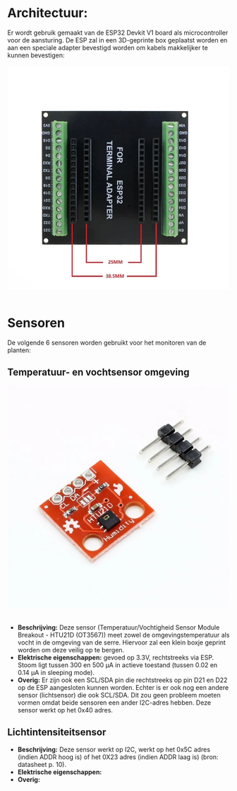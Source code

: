 <h1>Architectuur:</h1>
Er wordt gebruik gemaakt van de ESP32 Devkit V1 board als microcontroller voor de aansturing. De ESP zal in een 3D-geprinte box geplaatst worden en aan een speciale adapter bevestigd worden om kabels makkelijker te kunnen bevestigen: 
<br></br>
<img src="./Afbeeldingen/ESP-adapter.webp"></img>
<br></br>
<h1>Sensoren</h1>
De volgende 6 sensoren worden gebruikt voor het monitoren van de planten:

<h2>Temperatuur- en vochtsensor omgeving</h2>
<img src="./Afbeeldingen/Temp-vochtsensor-omgeving.webp"></img>
<br></br>
<ul>
    <li><b>Beschrijving:</b> Deze sensor (Temperatuur/Vochtigheid Sensor Module Breakout - HTU21D (OT3567)) meet zowel de omgevingstemperatuur als vocht in de omgeving van de serre. Hiervoor zal een klein boxje geprint worden om deze veilig op te bergen. </li>
    <li><b>Elektrische eigenschappen:</b> gevoed op 3.3V, rechtstreeks via ESP. Stoom ligt tussen 300 en 500 µA in actieve toestand (tussen 0.02 en 0.14 µA in sleeping mode).</li>
    <li><b>Overig:</b> Er zijn ook een SCL/SDA pin die rechtstreeks op pin D21 en D22 op de ESP aangesloten kunnen worden. Echter is er ook nog een andere sensor (lichtsensor) die ook SCL/SDA. Dit zou geen probleem moeten vormen omdat beide sensoren een ander I2C-adres hebben. Deze sensor werkt op het 0x40 adres. </li>
</ul>

<h2>Lichtintensiteitsensor</h2>

<ul>
<li><b>Beschrijving:</b> Deze sensor werkt op I2C, werkt op het 0x5C adres (indien ADDR hoog is) of het 0X23 adres (indien ADDR laag is) (bron: datasheet p. 10).</li>
<li><b>Elektrische eigenschappen:</b></li>
<li><b>Overig:</b></li>
</ul>
